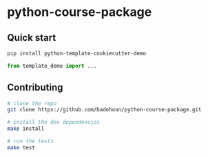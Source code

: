 # python-course-package

## Quick start

```bash
pip install python-template-cookiecutter-demo
```

```python
from template_demo import ...
```

## Contributing

```bash
# clone the repo
git clone https://github.com/badohoun/python-course-package.git

# install the dev dependencies
make install

# run the tests
make test
```
